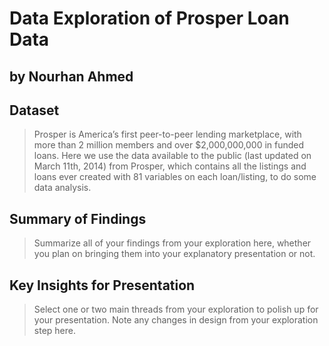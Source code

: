 # Data Exploration of Prosper Loan Data
## by Nourhan Ahmed


## Dataset

> Prosper is America’s first peer-to-peer lending marketplace, with more than 2 million members and over $2,000,000,000 in funded loans. Here we use the data available to the public (last updated on March 11th, 2014) from Prosper, which contains all the listings and loans ever created with 81 variables on each loan/listing, to do some data analysis. 

## Summary of Findings

> Summarize all of your findings from your exploration here, whether you plan on bringing them into your explanatory presentation or not.


## Key Insights for Presentation

> Select one or two main threads from your exploration to polish up for your presentation. Note any changes in design from your exploration step here.